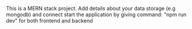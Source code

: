 This is a MERN stack project.
Add details about your data storage (e.g mongodb) and connect
start the application by giving command:
"npm run dev" for both frontend and backend
